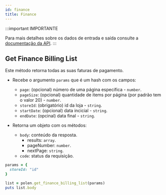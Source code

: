 ```yaml
---
id: finance
title: Finance
---
```

:::important IMPORTANTE

Para mais detalhes sobre os dados de entrada e saída consulte a [documentação da API](/api-reference).
:::

## Get Finance Billing List
Este método retorna todas as suas faturas de pagamento.

- Recebe o argumento `params` que é um hash com os campos:
    - `page`: (opcional) número de uma página especifica - `number`.
    - `pageSize`: (opcional) quantidade de items por página (por padrão tem o valor 20) - `number`.
    - `storeId`: (obrigatório) id da loja - `string`.
    - `startDate`: (opcional) data incicial - `string`.
    - `endDate`: (opcinal) data final - `string`.

- Retorna um objeto com os métodos:
    - `body`: conteúdo da resposta.
        - results: `array`.
        - pageNumber: `number`.
        - nextPage: `string`.
    - `code`: status da requisição.
```ruby
params = {
  storeId: "id"
}

list = polen.get_finance_billing_list(params)
puts list.body
```